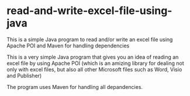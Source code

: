 # read-and-write-excel-file-using-java
This is a simple Java program to read and/or write an excel file using Apache POI and Maven for handling dependencies

This is a very simple Java program that gives you an idea of reading an excel file by using Apache POI (which is an amizing library for dealing not only with excel files, but also all other Microsoft files such as Word, Visio and Publisher)

The program uses Maven for handling all depandencies.
